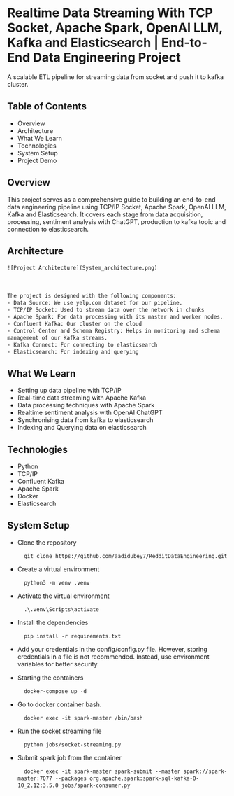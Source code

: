 
# Realtime Data Streaming With TCP Socket, Apache Spark, OpenAI LLM, Kafka and Elasticsearch | End-to-End Data Engineering Project

A scalable ETL pipeline for streaming data from socket and push it to kafka cluster.


## Table of Contents

- Overview
- Architecture
- What We Learn
- Technologies
- System Setup
- Project Demo

## Overview

This project serves as a comprehensive guide to building an end-to-end data engineering pipeline using TCP/IP Socket, Apache Spark, OpenAI LLM, Kafka and Elasticsearch. It covers each stage from data acquisition, processing, sentiment analysis with ChatGPT, production to kafka topic and connection to elasticsearch.

## Architecture
    ![Project Architecture](System_architecture.png)
    
        
        
    The project is designed with the following components:
    - Data Source: We use yelp.com dataset for our pipeline.
    - TCP/IP Socket: Used to stream data over the network in chunks
    - Apache Spark: For data processing with its master and worker nodes.
    - Confluent Kafka: Our cluster on the cloud
    - Control Center and Schema Registry: Helps in monitoring and schema management of our Kafka streams.
    - Kafka Connect: For connecting to elasticsearch
    - Elasticsearch: For indexing and querying

## What We Learn

- Setting up data pipeline with TCP/IP
- Real-time data streaming with Apache Kafka
- Data processing techniques with Apache Spark
- Realtime sentiment analysis with OpenAI ChatGPT
- Synchronising data from kafka to elasticsearch
- Indexing and Querying data on elasticsearch

## Technologies
- Python
- TCP/IP
- Confluent Kafka
- Apache Spark
- Docker
- Elasticsearch

## System Setup
- Clone the repository

    
        git clone https://github.com/aadidubey7/RedditDataEngineering.git
        
- Create a virtual environment
        
        python3 -m venv .venv

- Activate the virtual environment

        .\.venv\Scripts\activate

- Install the dependencies

        pip install -r requirements.txt

- Add your credentials in the config/config.py file. However, storing credentials in a file is not recommended. Instead, use environment variables for better security.

- Starting the containers
        
        docker-compose up -d

- Go to docker container bash.

        docker exec -it spark-master /bin/bash

- Run the socket streaming file

        python jobs/socket-streaming.py

- Submit spark job from the container

        docker exec -it spark-master spark-submit --master spark://spark-master:7077 --packages org.apache.spark:spark-sql-kafka-0-10_2.12:3.5.0 jobs/spark-consumer.py
